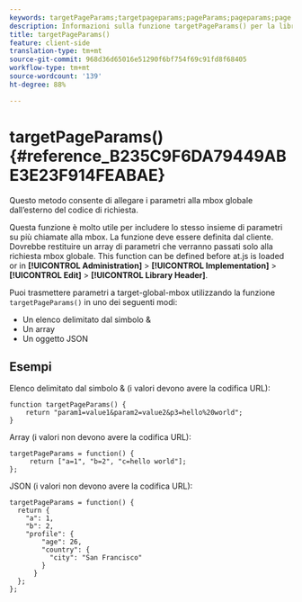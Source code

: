 ```yaml
---
keywords: targetPageParams;targetpageparams;pageParams;pageparams;page params;page parameters;at.js;functions;function
description: Informazioni sulla funzione targetPageParams() per la libreria JavaScript at.js di Adobe Target.
title: targetPageParams()
feature: client-side
translation-type: tm+mt
source-git-commit: 968d36d65016e51290f6bf754f69c91fd8f68405
workflow-type: tm+mt
source-wordcount: '139'
ht-degree: 88%

---
```



# targetPageParams() {#reference_B235C9F6DA79449ABE3E23F914FEABAE}

Questo metodo consente di allegare i parametri alla mbox globale dall’esterno del codice di richiesta.

Questa funzione è molto utile per includere lo stesso insieme di parametri su più chiamate alla mbox. La funzione deve essere definita dal cliente. Dovrebbe restituire un array di parametri che verranno passati solo alla richiesta mbox globale. This function can be defined before at.js is loaded or in **[!UICONTROL Administration]** > **[!UICONTROL Implementation]** > **[!UICONTROL Edit]** > **[!UICONTROL Library Header]**.

Puoi trasmettere parametri a target-global-mbox utilizzando la funzione `targetPageParams()` in uno dei seguenti modi:

* Un elenco delimitato dal simbolo &amp;
* Un array
* Un oggetto JSON

## Esempi

Elenco delimitato dal simbolo &amp; (i valori devono avere la codifica URL):

```
function targetPageParams() { 
    return "param1=value1&param2=value2&p3=hello%20world"; 
}
```

Array (i valori non devono avere la codifica URL):

```
targetPageParams = function() { 
     return ["a=1", "b=2", "c=hello world"]; 
};
```

JSON (i valori non devono avere la codifica URL):

```
targetPageParams = function() { 
  return { 
    "a": 1, 
    "b": 2, 
    "profile": { 
        "age": 26, 
        "country": { 
          "city": "San Francisco" 
        } 
      } 
  }; 
};
```

